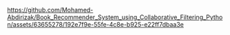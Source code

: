 

https://github.com/Mohamed-Abdirizak/Book_Recommender_System_using_Collaborative_Filtering_Python/assets/63655278/192e7f9e-55fe-4c8e-b925-e22ff7dbaa3e

